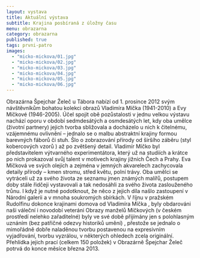 ```yaml
---
layout: vystava
title: Aktuální výstava
subtitle: Krajina posbíraná z úložny času
menu: obrazarna
category: obrazarna
published: true
tags: prvni-patro
images: 
  - "micko-mickova/01.jpg"
  - "micko-mickova/02.jpg"
  - "micko-mickova/03.jpg"
  - "micko-mickova/04.jpg"
  - "micko-mickova/05.jpg"
  - "micko-mickova/06.jpg"
---
```

Obrazárna  Špejchar Želeč u Tábora nabízí od 1. prosince 2012 svým návštěvníkům bohatou kolekci obrazů  Vladimíra Míčka (1941-2010) a  Evy Míčkové (1946-2005). 
Účel spojit obě pozůstalosti v jednu velkou výstavu nachází oporu v období sedmdesátých a osmdesátých let, kdy oba umělce (životní partnery) jejich tvorba sbližovala a docházelo u nich k čitelnému, vzájemnému ovlivnění – jednalo se o malbu abstraktní krajiny formou barevných fáborů či stuh. Šlo o zobrazování přírody od širšího záběru (styl kobercových vzorů ) až po zvětšený detail.
Vladimír Míčko byl představitelem výtvarného experimentátora, který už na studiích a  krátce po nich prokazoval svůj talent v motivech krajiny jižních Čech a Prahy. Eva Míčková ve svých olejích a zejména v jemných akvarelech zachycovala detaily přírody – kmen stromu, střed květu, polní trávy.
Oba umělci se vytráceli už za svého života ze seznamu jmen známých malířů, postupem doby stále řidčeji vystavovali a tak nedosáhli za svého života  zaslouženého trůnu.
I když je nutné podotknout, že něco z jejich díla našlo zastoupení v Národní galerii a v mnoha soukromých sbírkách. V říjnu v pražském Rudolfinu dokonce krajinami domova od Vladimíra Míčka , byly obdarováni naši váleční i novodobí veteráni
Obrazy manželů Míčkových (v českém prostředí nelehko zařaditelné) byly ve své době přijímány  jen s polohlasným uznáním (bez patřičné odezvy historiků umění) , přestože se jednalo o mimořádně dobře naladěnou tvorbu postavenou na expresivním vyjadřování, tvorbu vyzrálou, v některých ohledech zcela originální.
Přehlídka  jejich prací (celkem 150 položek) v Obrazárně  Špejchar Želeč potrvá do konce měsíce března 2013.

